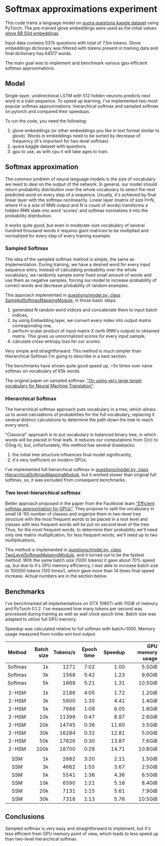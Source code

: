 # Softmax approximations experiment

This code trains a language model on [quora questions kaggle dataset](https://www.kaggle.com/c/quora-question-pairs) 
using PyTorch. The pre-trained glove embeddings were used as the initial values [glove 6B 50d embeddings](https://nlp.stanford.edu/projects/glove/). 

Input data contains 537k questions with total of 7.5m tokens. Glove embeddings dictionary was filtered with tokens 
present in training data and final dictionary has 64517 words. 

The main goal was to implement and benchmark various gpu-efficient softmax approximations.

## Model

Single-layer, unidirectional LSTM with 512 hidden neurons predicts next word in a train sequence. To speed up learning, 
I've implemented two most popular softmax approximations: hierarchical softmax and sampled softmax on pytorch and 
compared their speedups.  

To run the code, you need the following:
1. glove embeddings (or other embeddings you like in text format similar to glove). Words in embeddings need to be 
sorted by decrease of frequency (it's important for two-level softmax)
2. quora kaggle dataset with questions
3. gpu to use, as with cpu it will take ages to train.

## Softmax approximation

The common problem of neural language models is the size of vocabulary we need to deal on the output of the network. 
In general, our model should return probability distribution over the whole vocabulary to select the next predicted word on 
every step of a sequence. Usually, it's achieved by final linear layer with the softmax nonlinearity. Linear layer 
(matrix of size H*N, where H is a size of RNN output and N is count of words) transforms a hidden RNN state into word 
'scores' and softmax normalizes it into the probability distribution.

It works quite good, but even in moderate-size vocabulary of several hundred thousand words it requires giant matrices
to be multiplied and normalized for every step of every training example.  

### Sampled Softmax

The idea of the sampled softmax method is simple, the same as implementation. During training, we have a desired word 
for every input sequence entry. Instead of calculating probability over the whole vocabulary, we randomly sample 
some fixed small amount of words and use them as negative samples, forcing our model to increase probability of 
correct words and decrease probability of random examples. 

This approach implemented in [questions/model.py, class SampledSoftmaxMappingModule](https://github.com/Shmuma/pytorch_tests/blob/master/pract_rl/hw6.5/questions/questions/model.py#L262), 
in those basic steps:
1. generated N random word indices and concatenate them to input batch indices,
2. by using Embedding layer, we convert every index into output matrix corresponding row,
3. perform scalar product of input matrix X (with RNN's output) to obtained matrix. This gives us unnormalized scores for every input sample,
4. calculate cross-entropy loss for our scores.

Very simple and straightforward. This method is much simpler than Hierarchical Softmax I'm going to describe in a next section. 

The benchmarks have shown quite good speed up, ~5x times over naive softmax on vocabulary of 65k words.

The original paper on sampled softmax: ["On using very large target vocabulary for Neural Machine Translation"](https://arxiv.org/abs/1412.2007).

### Hierarchical Softmax

The hierarchical softmax approach puts vocabulary in a tree, which allows us to avoid calculations 
of probabilities for the full vocabulary, replacing it several distinct calculations to determine the path down the tree
to reach every word.

"Classical" approach is to put vocabulary in balanced binary tree, in which words will be placed in final leafs. 
It reduces our computations from O(n) to O(log n), but, unfortunately, this method has several drawbacks:

1. the initial tree structure influences final model significantly, 
2. it's very inefficient on modern GPUs.

I've implemented full hierarchical softmax in [questions/model.py, class HierarchicalSoftmaxMappingModule](https://github.com/Shmuma/pytorch_tests/blob/master/pract_rl/hw6.5/questions/questions/model.py#L83),
but it worked slower than original full softmax, so, it was excluded from consequent benchmarks.

### Two level-hierarchical softmax

Better approach proposed in the paper from the Facebook team ["Efficient softmax approximation for GPUs"](https://arxiv.org/abs/1609.04309).
They propose to split the vocabulary in small (4-10) number of classes and organize them in two-level tree structure
with the most frequent words to be placed in a root level and classes with less frequent words will be put on second level of the tree.
Thus, for the most frequent words, to determine their probability we'll need only one matrix multiplication, for less frequent
words, we'll need up to two multiplications.

This method is implemented in [questions/model.py, class TwoLevelSoftmaxMappingModule](https://github.com/Shmuma/pytorch_tests/blob/master/pract_rl/hw6.5/questions/questions/model.py#L142), 
and it turned out to be the fastest method. With the same batch size (1000 tokens) it gave about 70% speed up, but
due to it's GPU memory efficiency, I was able to increase batch size to 100000 tokens (100 times!), which gave more than 14 times final speed increase.
Actual numbers are in the section below. 

## Benchmarks

I've benchmarked all implementations on GTX 1080Ti with 11GiB of memory and PyTorch 0.1.2. I've measured how many tokens 
per second was processed during training as well as wall clock epoch time. Batch size was adapted to utilize full GPU memory.

Speedup was calculated relative to full softmax with batch=1000. Memory usage measured from nvidia-smi tool output.

| Method  | Batch size | Tokens/s | Epoch time | Speedup | GPU memory usage |
|:-------:|-----------:|---------:|:----------:|--------:|-----------------:|
| Softmax | 1k         | 1271     | 7:02       | 1.00    | 5.5GiB           |
| Softmax | 3k         | 1568     | 5:42       | 1.23    | 9.6GiB           |
| Softmax | 5k         | 1668     | 5:21       | 1.31    | 10.5GiB          |
|         |            |          |            |         |                  |
| 2-HSM   | 1k         | 2186     | 4:05       | 1.72    | 1.2GiB           |  
| 2-HSM   | 3k         | 5600     | 1:35       | 4.41    | 1.4GiB           |  
| 2-HSM   | 5k         | 7686     | 1:09       | 6.05    | 1.8GiB           |  
| 2-HSM   | 10k        | 11398    | 0:47       | 8.97    | 2.6GiB           |  
| 2-HSM   | 20k        | 14745    | 0:36       | 11.60   | 3.5GiB           |  
| 2-HSM   | 30k        | 16284    | 0:32       | 12.81   | 5.0GiB           |  
| 2-HSM   | 50k        | 17626    | 0:30       | 13.87   | 7.6GiB           |  
| 2-HSM   | 100k       | 18700    | 0:28       | 14.71   | 10.8GiB          |  
|         |            |          |            |         |                  |
| SSM     | 1k         | 2682     | 3:20       | 2.11    | 1.5GiB           |
| SSM     | 3k         | 4662     | 1:55       | 3.67    | 2.5GiB           |
| SSM     | 5k         | 5541     | 1:36       | 4.36    | 6.5GiB           |
| SSM     | 10k        | 6590     | 1:21       | 5.18    | 8.4GiB           |
| SSM     | 20k        | 7131     | 1:15       | 5.61    | 7.9GiB           |
| SSM     | 30k        | 7318    |  1:13      |  5.76    | 10.5GiB          |

## Conclusions

Sampled softmax is very easy and straightforward to implement, but it's less efficient from GPU memory point of view,
which leads to less speed up than two-level hierarchical softmax.  
